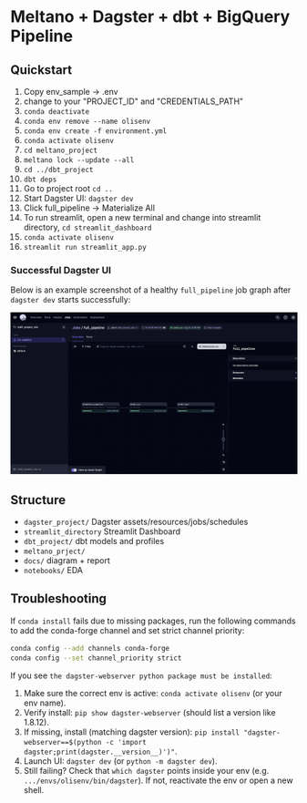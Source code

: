 
# Meltano + Dagster + dbt + BigQuery Pipeline

## Quickstart
1) Copy env_sample -> .env
2) change to your "PROJECT_ID" and "CREDENTIALS_PATH"
3) `conda deactivate`
4) `conda env remove --name olisenv`
5) `conda env create -f environment.yml`
4) `conda activate olisenv`
7) `cd meltano_project`
8) `meltano lock --update --all`
9) `cd ../dbt_project`
10) `dbt deps`
11) Go to project root `cd ..`
12) Start Dagster UI: `dagster dev`
13) Click full_pipeline -> Materialize All
14) To run streamlit, open a new terminal and change into streamlit directory, `cd streamlit_dashboard`
15) `conda activate olisenv`
16) `streamlit run streamlit_app.py`

### Successful Dagster UI
Below is an example screenshot of a healthy `full_pipeline` job graph after `dagster dev` starts successfully:

![Dagster full_pipeline success](docs/screenshot_full_pipeline2.png)


## Structure
- `dagster_project/` Dagster assets/resources/jobs/schedules
- `streamlit_directory` Streamlit Dashboard
- `dbt_project/` dbt models and profiles
- `meltano_prject/` 
- `docs/` diagram + report
- `notebooks/` EDA


## Troubleshooting
If `conda install` fails due to missing packages, run the following commands to add the conda-forge channel and set strict channel priority:

```bash
conda config --add channels conda-forge
conda config --set channel_priority strict
```

If you see `the dagster-webserver python package must be installed`:
1. Make sure the correct env is active: `conda activate olisenv` (or your env name).
2. Verify install: `pip show dagster-webserver` (should list a version like 1.8.12).
3. If missing, install (matching dagster version): `pip install "dagster-webserver==$(python -c 'import dagster;print(dagster.__version__)')"`.
4. Launch UI: `dagster dev` (or `python -m dagster dev`).
5. Still failing? Check that `which dagster` points inside your env (e.g. `.../envs/olisenv/bin/dagster`). If not, reactivate the env or open a new shell.

